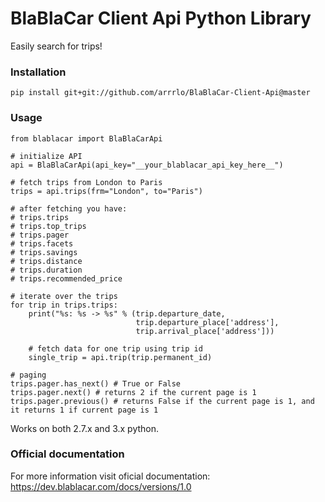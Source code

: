 <h1>BlaBlaCar Client Api Python Library</h1>

<p>Easily search for trips!</p>

<h3>Installation</h3>

```
pip install git+git://github.com/arrrlo/BlaBlaCar-Client-Api@master
```

<h3>Usage</h3>

```
from blablacar import BlaBlaCarApi

# initialize API
api = BlaBlaCarApi(api_key="__your_blablacar_api_key_here__")

# fetch trips from London to Paris
trips = api.trips(frm="London", to="Paris")

# after fetching you have:
# trips.trips
# trips.top_trips
# trips.pager
# trips.facets
# trips.savings
# trips.distance
# trips.duration
# trips.recommended_price

# iterate over the trips
for trip in trips.trips:
	print("%s: %s -> %s" % (trip.departure_date, 
							trip.departure_place['address'], 
							trip.arrival_place['address']))

	# fetch data for one trip using trip id
	single_trip = api.trip(trip.permanent_id)

# paging
trips.pager.has_next() # True or False
trips.pager.next() # returns 2 if the current page is 1
trips.pager.previous() # returns False if the current page is 1, and it returns 1 if current page is 1
```

<p>Works on both 2.7.x and 3.x python.</p>

<h3>Official documentation</h3>

<p>For more information visit oficial documentation: <a href="https://dev.blablacar.com/docs/versions/1.0">https://dev.blablacar.com/docs/versions/1.0</a></p>
